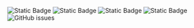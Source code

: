 ![Static Badge](https://img.shields.io/badge/blacklists-60-000000) ![Static Badge](https://img.shields.io/badge/blacklisted-2945649-cc0000) ![Static Badge](https://img.shields.io/badge/whitelisted-2242-00CC00) ![Static Badge](https://img.shields.io/badge/streaming_blacklist-28106-000000) ![GitHub issues](https://img.shields.io/github/issues/fabriziosalmi/blacklists)
